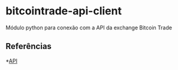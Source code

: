 # bitcointrade-api-client
Módulo python para conexão com a API da exchange Bitcoin Trade

## Referências
*[API](https://apidocs.bitcointrade.com.br/)

